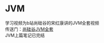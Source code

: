 # JVM
学习视频为b站尚硅谷的宋红康讲的JVM全套视频<br>
传送门：[尚硅谷JVM全套](https://www.bilibili.com/video/BV1PJ411n7xZ)<br>
JVM上篇笔记已完结
